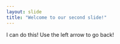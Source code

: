 ```yaml
---
layout: slide
title: "Welcome to our second slide!"
---
```

I can do this!
Use the left arrow to go back!
